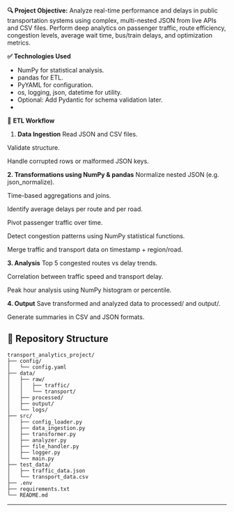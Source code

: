 **🔍 Project Objective:**
Analyze real-time performance and delays in public transportation systems using complex, multi-nested JSON from live APIs and CSV files. Perform deep analytics on passenger traffic, route efficiency, congestion levels, average wait time, bus/train delays, and optimization metrics.

**✅ Technologies Used**
- NumPy for statistical analysis.
- pandas for ETL.
- PyYAML for configuration.
- os, logging, json, datetime for utility.
- Optional: Add Pydantic for schema validation later.
- 
🔁 **ETL Workflow**
1. **Data Ingestion**
Read JSON and CSV files.

Validate structure.

Handle corrupted rows or malformed JSON keys.

**2. Transformations using NumPy & pandas**
Normalize nested JSON (e.g. json_normalize).

Time-based aggregations and joins.

Identify average delays per route and per road.

Pivot passenger traffic over time.

Detect congestion patterns using NumPy statistical functions.

Merge traffic and transport data on timestamp + region/road.

**3. Analysis**
Top 5 congested routes vs delay trends.

Correlation between traffic speed and transport delay.

Peak hour analysis using NumPy histogram or percentile.

**4. Output**
Save transformed and analyzed data to processed/ and output/.

Generate summaries in CSV and JSON formats.

## 📂 Repository Structure
```
transport_analytics_project/
├── config/
│   └── config.yaml
├── data/
│   ├── raw/
│   │   ├── traffic/
│   │   └── transport/
│   ├── processed/
│   ├── output/
│   └── logs/
├── src/
│   ├── config_loader.py
│   ├── data_ingestion.py
│   ├── transformer.py
│   ├── analyzer.py
│   ├── file_handler.py
│   ├── logger.py
│   └── main.py
├── test_data/
│   ├── traffic_data.json
│   └── transport_data.csv
├── .env
├── requirements.txt
└── README.md
```
---
